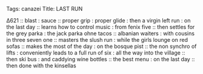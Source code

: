 Tags: canazei
Title: LAST RUN
  
∆621 :: blast : sauce :: proper grip : proper glide : then a virgin left run : on the last day :: learns how to control music : from fenix five :: then settles for the grey parka : the jack parka ohne tacos :: albanian waiters : with cousins in three seven one :: masters the slush run : while the girls lounge on red sofas :: makes the most of the day : on the bosque pist :: the non synchro of lifts : conveniently leads to a full run of six : all the way into the village :: then ski bus : and caddying wine bottles :: the best menu : on the last day :: then done with the kinsellas  

